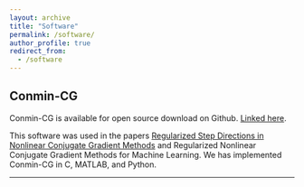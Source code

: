```yaml
---
layout: archive
title: "Software"
permalink: /software/
author_profile: true
redirect_from:
  - /software
---
```

## Conmin-CG

Conmin-CG is available for open source download on Github. <a href="https://github.com/cassiebuhler/ConminCG" target="_blank" rel="noopener noreferrer">Linked here</a>.

This software was used in the papers <a href="https://arxiv.org/abs/2110.06308" target="_blank" rel="noopener noreferrer">Regularized Step Directions in Nonlinear Conjugate Gradient Methods</a> and Regularized Nonlinear Conjugate Gradient Methods for Machine Learning. We has implemented Conmin-CG in C, MATLAB, and Python. 



---
